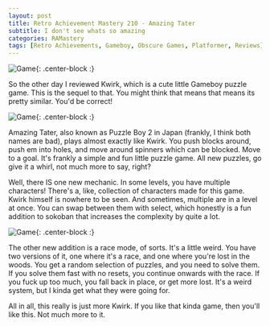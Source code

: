 ```yaml
---
layout: post
title: Retro Achievement Mastery 210 - Amazing Tater
subtitle: I don't see whats so amazing
categories: RAMastery
tags: [Retro Achievements, Gameboy, Obscure Games, Platformer, Reviews]
---
```



![Game](https://imgur.com/tTngzrQ.png){: .center-block :}

So the other day I reviewed Kwirk, which is a cute little Gameboy puzzle game. This is the sequel to that. You might think that means that means its pretty similar. You'd be correct! 

![Game](https://imgur.com/2ePpYQH.png){: .center-block :}

Amazing Tater, also known as Puzzle Boy 2 in Japan (frankly, I think both names are bad), plays almost exactly like Kwirk. You push blocks around, push em into holes, and move around spinners which can be blocked. Move to a goal. It's frankly a simple and fun little puzzle game. All new puzzles, go give it a whirl, not much more to say, right?

Well, there IS one new mechanic. In some levels, you have multiple characters! There's a, like, collection of characters made for this game. Kwirk himself is nowhere to be seen. And sometimes, multiple are in a level at once. You can swap between them with select, which honestly is a fun addition to sokoban that increases the complexity by quite a lot.

![Game](https://imgur.com/8sAAswB.png){: .center-block :}

The other new addition is a race mode, of sorts. It's a little weird. You have two versions of it, one where it's a race, and one where you're lost in the woods. You get a random selection of puzzles, and you need to solve them. If you solve them fast with no resets, you continue onwards with the race. If you fuck up too much, you fall back in place, or get more lost. It's a weird system, but I kinda get what they were going for.

All in all, this really is just more Kwirk. If you like that kinda game, then you'll like this. Not much more to it.